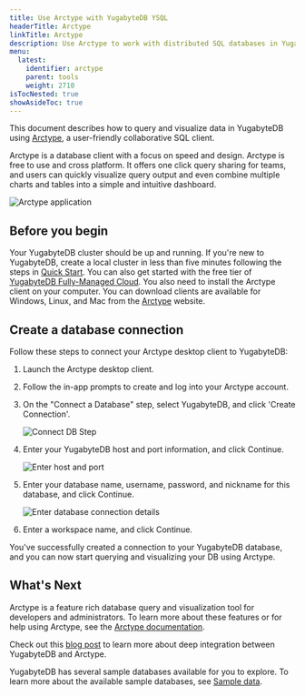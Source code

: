 ```yaml
---
title: Use Arctype with YugabyteDB YSQL
headerTitle: Arctype
linkTitle: Arctype
description: Use Arctype to work with distributed SQL databases in YugabyteDB.
menu:
  latest:
    identifier: arctype
    parent: tools
    weight: 2710
isTocNested: true
showAsideToc: true
---
```


This document describes how to query and visualize data in YugabyteDB using [Arctype](https://arctype.com/), a user-friendly collaborative SQL client.

Arctype is a database client with a focus on speed and design. Arctype is free to use and cross platform. It offers one click query sharing for teams, and users can quickly visualize query output and even combine multiple charts and tables into a simple and intuitive dashboard.

![Arctype application](/images/develop/tools/arctype/Arctype-YB-Image-2.png)

## Before you begin

Your YugabyteDB cluster should be up and running. If you're new to YugabyteDB, create a local cluster in less than five minutes following the steps in [Quick Start](../../quick-start/install). You can also get started with the free tier of [YugabyteDB Fully-Managed Cloud](https://www.yugabyte.com/cloud/). You also need to install the Arctype client on your computer. You can download clients are available for Windows, Linux, and Mac from the [Arctype](https://arctype.com/) website.

## Create a database connection

Follow these steps to connect your Arctype desktop client to YugabyteDB:

1. Launch the Arctype desktop client.

2. Follow the in-app prompts to create and log into your Arctype account.

3. On the "Connect a Database" step, select YugabyteDB, and click 'Create Connection'.

    ![Connect DB Step](/images/develop/tools/arctype/arctype-connect_step3.png)

4. Enter your YugabyteDB host and port information, and click Continue.

    ![Enter host and port](/images/develop/tools/arctype/arctype-connect-step4.png)

5. Enter your database name, username, password, and nickname for this database, and click Continue.

    ![Enter database connection details](/images/develop/tools/arctype/arctype-connect-step5.png)

6. Enter a workspace name, and click Continue.

You've successfully created a connection to your YugabyteDB database, and you can now start querying and visualizing your DB using Arctype.

## What's Next

Arctype is a feature rich database query and visualization tool for developers and administrators. To learn more about these features or for help using Arctype, see the [Arctype documentation](https://docs.arctype.com/).

Check out this [blog post](https://blog.yugabyte.com/yugabytedb-arctype-sql-integration/) to learn more about deep integration between YugabyteDB and Arctype.

YugabyteDB has several sample databases available for you to explore. To learn more about the available sample databases, see [Sample data](../../sample-data/).
